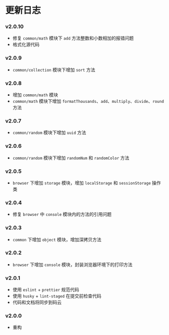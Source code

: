 # 更新日志

### v2.0.10
- 修复 `common/math` 模块下 `add` 方法整数和小数相加的报错问题
- 格式化源代码

### v2.0.9
- `common/collection` 模块下增加 `sort` 方法

### v2.0.8
- 增加 `common/math` 模块
- `common/math` 模块下增加 `formatThousands`、`add`、`multiply`、`divide`、`round` 方法

### v2.0.7
- `common/random` 模块下增加 `uuid` 方法

### v2.0.6
- `common/random` 模块下增加 `randomNum` 和 `randomColor` 方法

### v2.0.5
- `browser` 下增加 `storage` 模块，增加 `localStorage` 和 `sessionStorage` 操作类

### v2.0.4
- 修复 `browser` 中 `console` 模块内的方法的引用问题

### v2.0.3
- `common` 下增加 `object` 模块，增加深拷贝方法

### v2.0.2
- `browser` 下增加 `console` 模块，封装浏览器环境下的打印方法

### v2.0.1
- 使用 `eslint` + `prettier` 规范代码
- 使用 `husky` + `lint-staged` 在提交前检查代码
- 代码和文档将同步到码云

### v2.0.0
- 重构
